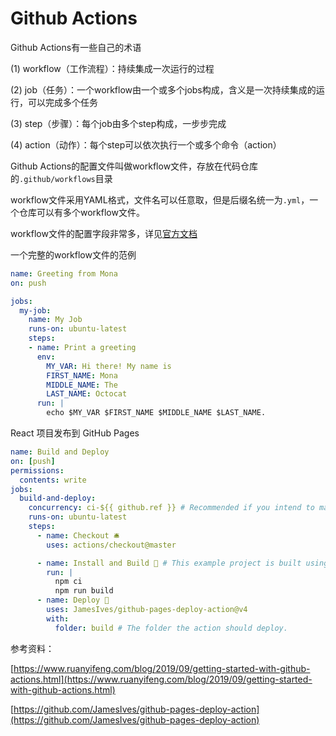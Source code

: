 # Github Actions

Github Actions有一些自己的术语

(1) workflow（工作流程）：持续集成一次运行的过程

(2) job（任务）：一个workflow由一个或多个jobs构成，含义是一次持续集成的运行，可以完成多个任务

(3) step（步骤）：每个job由多个step构成，一步步完成

(4) action（动作）：每个step可以依次执行一个或多个命令（action）

Github Actions的配置文件叫做workflow文件，存放在代码仓库的`.github/workflows`目录

workflow文件采用YAML格式，文件名可以任意取，但是后缀名统一为`.yml`，一个仓库可以有多个workflow文件。

workflow文件的配置字段非常多，详见[官方文档](https://docs.github.com/zh/actions/using-workflows/workflow-syntax-for-github-actions)

一个完整的workflow文件的范例

```yaml
name: Greeting from Mona
on: push

jobs:
  my-job:
    name: My Job
    runs-on: ubuntu-latest
    steps:
    - name: Print a greeting
      env:
        MY_VAR: Hi there! My name is
        FIRST_NAME: Mona
        MIDDLE_NAME: The
        LAST_NAME: Octocat
      run: |
        echo $MY_VAR $FIRST_NAME $MIDDLE_NAME $LAST_NAME.
```



React 项目发布到 GitHub Pages

```yaml
name: Build and Deploy
on: [push]
permissions:
  contents: write
jobs:
  build-and-deploy:
    concurrency: ci-${{ github.ref }} # Recommended if you intend to make multiple deployments in quick succession.
    runs-on: ubuntu-latest
    steps:
      - name: Checkout 🛎️
        uses: actions/checkout@master

      - name: Install and Build 🔧 # This example project is built using npm and outputs the result to the 'build' folder. Replace with the commands required to build your project, or remove this step entirely if your site is pre-built.
        run: |
          npm ci
          npm run build
      - name: Deploy 🚀
        uses: JamesIves/github-pages-deploy-action@v4
        with:
          folder: build # The folder the action should deploy.
```

参考资料：

[https://www.ruanyifeng.com/blog/2019/09/getting-started-with-github-actions.html](https://www.ruanyifeng.com/blog/2019/09/getting-started-with-github-actions.html)

[https://github.com/JamesIves/github-pages-deploy-action](https://github.com/JamesIves/github-pages-deploy-action)

